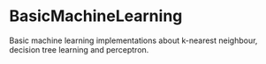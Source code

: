 # BasicMachineLearning
Basic machine learning implementations about k-nearest neighbour, decision tree learning and perceptron.

